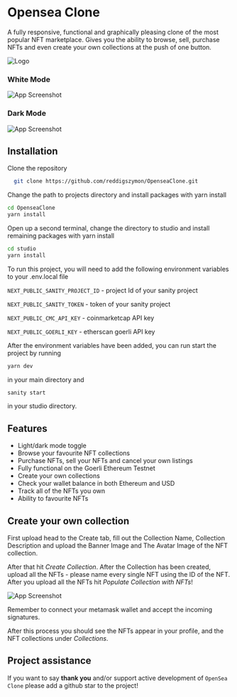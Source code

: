 # Opensea Clone

A fully responsive, functional and graphically pleasing clone of the most popular NFT marketplace. Gives you the ability to browse, sell, purchase NFTs and even create your own collections at the push of one button.

![Logo](https://scontent-vie1-1.xx.fbcdn.net/v/t1.15752-9/309720161_3337564136472572_3293559803973002809_n.jpg?_nc_cat=109&ccb=1-7&_nc_sid=ae9488&_nc_ohc=kx2_dCE15rsAX81Sn_Z&_nc_ht=scontent-vie1-1.xx&oh=03_AVKhUSUiKXRBoHPGWEbhBWXfVMELB2nylOygj2FMqHNdtQ&oe=6359B5AC)

### White Mode

![App Screenshot](https://im5.ezgif.com/tmp/ezgif-5-1e825470cd.webp)

### Dark Mode

![App Screenshot](https://im5.ezgif.com/tmp/ezgif-5-eab2c7ac63.webp)

## Installation

Clone the repository

```bash
  git clone https://github.com/reddigszymon/OpenseaClone.git
```

Change the path to projects directory and install packages with yarn install

```bash
cd OpenseaClone
yarn install
```

Open up a second terminal, change the directory to studio and install remaining packages with yarn install

```bash
cd studio
yarn install
```

To run this project, you will need to add the following environment variables to your .env.local file

`NEXT_PUBLIC_SANITY_PROJECT_ID` - project Id of your sanity project

`NEXT_PUBLIC_SANITY_TOKEN` - token of your sanity project

`NEXT_PUBLIC_CMC_API_KEY` - coinmarketcap API key

`NEXT_PUBLIC_GOERLI_KEY` - etherscan goerli API key

After the environment variables have been added, you can run start the project by running

```bash
yarn dev
```

in your main directory and

```bash
sanity start
```

in your studio directory.

## Features

- Light/dark mode toggle
- Browse your favourite NFT collections
- Purchase NFTs, sell your NFTs and cancel your own listings
- Fully functional on the Goerli Ethereum Testnet
- Create your own collections
- Check your wallet balance in both Ethereum and USD
- Track all of the NFTs you own
- Ability to favourite NFTs

## Create your own collection

First upload head to the Create tab, fill out the Collection Name, Collection Description and upload the Banner Image and The Avatar Image of the NFT collection.

After that hit _Create Collection_. After the Collection has been created, upload all the NFTs - please name every single NFT using the ID of the NFT. After you upload all the NFTs hit _Populate Collection with NFTs_!

![App Screenshot](https://im5.ezgif.com/tmp/ezgif-5-3d89b7764d.gif)

Remember to connect your metamask wallet and accept the incoming signatures.

After this process you should see the NFTs appear in your profile, and the NFT collections under _Collections_.

## Project assistance

If you want to say **thank you** and/or support active development of `OpenSea Clone` please add a github star to the project!
